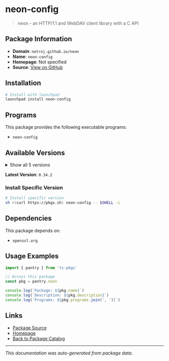 # neon-config

> neon - an HTTP/1.1 and WebDAV client library with a C API

## Package Information

- **Domain**: `notroj.github.io/neon`
- **Name**: `neon-config`
- **Homepage**: Not specified
- **Source**: [View on GitHub](https://github.com/pkgxdev/pantry/tree/main/projects/notroj.github.io/neon/package.yml)

## Installation

```bash
# Install with launchpad
launchpad install neon-config
```

## Programs

This package provides the following executable programs:

- `neon-config`

## Available Versions

<details>
<summary>Show all 5 versions</summary>

- `0.34.2`, `0.34.1`, `0.34.0`, `0.33.0`, `0.32.5`

</details>

**Latest Version**: `0.34.2`

### Install Specific Version

```bash
# Install specific version
sh <(curl https://pkgx.sh) neon-config -- $SHELL -i
```

## Dependencies

This package depends on:

- `openssl.org`

## Usage Examples

```typescript
import { pantry } from 'ts-pkgx'

// Access this package
const pkg = pantry.neon

console.log(`Package: ${pkg.name}`)
console.log(`Description: ${pkg.description}`)
console.log(`Programs: ${pkg.programs.join(', ')}`)
```

## Links

- [Package Source](https://github.com/pkgxdev/pantry/tree/main/projects/notroj.github.io/neon/package.yml)
- [Homepage](#)
- [Back to Package Catalog](../../package-catalog.md)

---

*This documentation was auto-generated from package data.*
